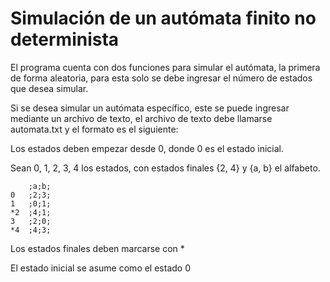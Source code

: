 # Simulación de un autómata finito no determinista

El programa cuenta con dos funciones para simular el autómata, la primera de forma aleatoria, para esta solo se debe ingresar el número de estados que desea simular.

Si se desea simular un autómata específico, este se puede ingresar mediante un archivo de texto, el archivo de texto debe llamarse automata.txt y el formato es el siguiente:

Los estados deben empezar desde 0, donde 0 es el estado inicial. 

Sean 0, 1, 2, 3, 4 los estados, con estados finales {2, 4} y {a, b} el alfabeto.

        ;a;b;
    0   ;2;3;
    1   ;0;1;
    *2  ;4;1;
    3   ;2;0;
    *4  ;4;3;

Los estados finales deben marcarse con *

El estado inicial se asume como el estado 0
